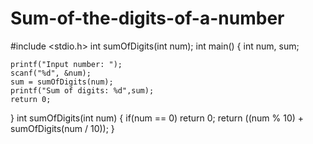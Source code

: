 # Sum-of-the-digits-of-a-number
#include <stdio.h>
int sumOfDigits(int num);
int main()
{
    int num, sum;
    
    printf("Input number: ");
    scanf("%d", &num);
    sum = sumOfDigits(num);
    printf("Sum of digits: %d",sum);
    return 0;
}
int sumOfDigits(int num)
{
    if(num == 0)
        return 0;
    return ((num % 10) + sumOfDigits(num / 10));
}
